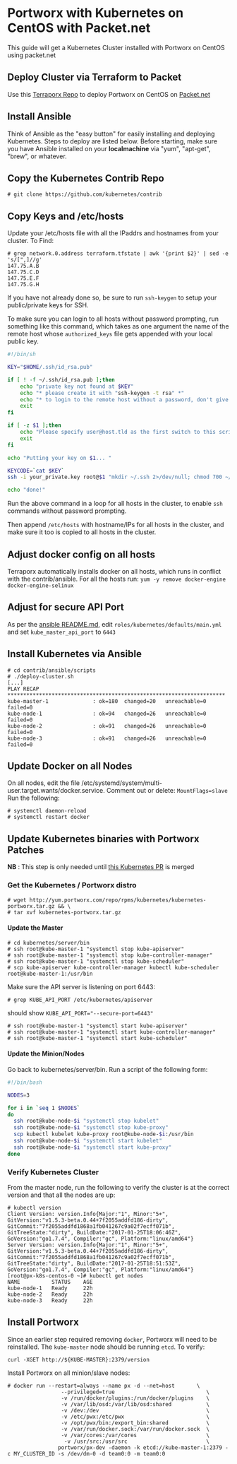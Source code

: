 # Portworx with Kubernetes on CentOS with Packet.net
This guide will get a Kubernetes Cluster installed with Portworx on CentOS using packet.net

## Deploy Cluster via Terraform to Packet
Use this [Terraporx Repo](https://github.com/portworx/terraporx/tree/master/packet) to deploy 
Portworx on CentOS on [Packet.net](https://www.packet.net/)

## Install Ansible
Think of Ansible as the "easy button" for easily installing and deploying Kubernetes.
Steps to deploy are listed below.   Before starting, make sure you have Ansible installed
on your **localmachine** via "yum", "apt-get", "brew", or whatever.


## Copy the Kubernetes Contrib Repo

```
# git clone https://github.com/kubernetes/contrib
```

## Copy Keys and /etc/hosts

Update your /etc/hosts file with all the IPaddrs and hostnames from your cluster.   To Find:

```
# grep network.0.address terraform.tfstate | awk '{print $2}' | sed -e 's/[",]//g'
147.75.A.B
147.75.C.D
147.75.E.F
147.75.G.H
```

If you have not already done so, be sure to run `ssh-keygen` to setup your public/private keys for SSH.

To make sure you can login to all hosts without password prompting, run something like this command, 
which takes as one argument the name of the remote host whose `authorized_keys` file gets appended
with your local public key.

```bash
#!/bin/sh

KEY="$HOME/.ssh/id_rsa.pub"

if [ ! -f ~/.ssh/id_rsa.pub ];then
    echo "private key not found at $KEY"
    echo "* please create it with "ssh-keygen -t rsa" *"
    echo "* to login to the remote host without a password, don't give the key you create with ssh-keygen a password! *"
    exit
fi

if [ -z $1 ];then
    echo "Please specify user@host.tld as the first switch to this script"
    exit
fi

echo "Putting your key on $1... "

KEYCODE=`cat $KEY`
ssh -i your_private.key root@$1 "mkdir ~/.ssh 2>/dev/null; chmod 700 ~/.ssh; echo "$KEYCODE" >> ~/.ssh/authorized_keys; chmod 644 ~/.ssh/authorized_keys"

echo "done!"
```

Run the above command in a loop for all hosts in the cluster, to enable `ssh` commands without password prompting.

Then append `/etc/hosts` with hostname/IPs for all hosts in the cluster, and make sure it too is copied to all
hosts in the cluster.

## Adjust docker config on all hosts
Terraporx automatically installs docker on all hosts, which runs in conflict with the contrib/ansible.
For all the hosts run: `yum -y remove docker-engine docker-engine-selinux`

## Adjust for secure API Port
As per the [ansible README.md](https://github.com/kubernetes/contrib/blob/master/ansible/README.md#kubernetes-source-type), 
edit `roles/kubernetes/defaults/main.yml` and set `kube_master_api_port` to `6443`

## Install Kubernetes via Ansible

```
# cd contrib/ansible/scripts
# ./deploy-cluster.sh
[...]
PLAY RECAP *********************************************************************
kube-master-1              : ok=180  changed=20   unreachable=0    failed=0
kube-node-1                : ok=94   changed=26   unreachable=0    failed=0
kube-node-2                : ok=91   changed=26   unreachable=0    failed=0
kube-node-3                : ok=91   changed=26   unreachable=0    failed=0
```
 
## Update Docker on all Nodes
On all nodes, edit the file /etc/systemd/system/multi-user.target.wants/docker.service.
Comment out or delete: `MountFlags=slave`
Run the following:

```
# systemctl daemon-reload
# systemctl restart docker
```

## Update Kubernetes binaries with Portworx Patches
 
**NB** : This step is only needed until [this Kubernetes PR](https://github.com/kubernetes/kubernetes/pull/39535) is merged
 
###  Get the Kubernetes / Portworx distro
 
```
# wget http://yum.portworx.com/repo/rpms/kubernetes/kubernetes-portworx.tar.gz && \
# tar xvf kubernetes-portworx.tar.gz
```

####  Update the Master

```
# cd kubernetes/server/bin
# ssh root@kube-master-1 "systemctl stop kube-apiserver"
# ssh root@kube-master-1 "systemctl stop kube-controller-manager"
# ssh root@kube-master-1 "systemctl stop kube-scheduler"
# scp kube-apiserver kube-controller-manager kubectl kube-scheduler root@kube-master-1:/usr/bin
```

Make sure the API server is listening on port 6443:

```
# grep KUBE_API_PORT /etc/kubernetes/apiserver
```
should show `KUBE_API_PORT="--secure-port=6443"`

```
# ssh root@kube-master-1 "systemctl start kube-apiserver"
# ssh root@kube-master-1 "systemctl start kube-controller-manager"
# ssh root@kube-master-1 "systemctl start kube-scheduler"
```

#### Update the Minion/Nodes

Go back to kubernetes/server/bin.
Run a script of the following form:

```bash
#!/bin/bash

NODES=3

for i in `seq 1 $NODES`
do
  ssh root@kube-node-$i "systemctl stop kubelet"
  ssh root@kube-node-$i "systemctl stop kube-proxy"
  scp kubectl kubelet kube-proxy root@kube-node-$i:/usr/bin
  ssh root@kube-node-$i "systemctl start kubelet"
  ssh root@kube-node-$i "systemctl start kube-proxy"
done
```

### Verify Kubernetes Cluster

From the master node, run the following to verify the cluster is at the correct version
and that all the nodes are up:

```
# kubectl version
Client Version: version.Info{Major:"1", Minor:"5+", GitVersion:"v1.5.3-beta.0.44+7f2055addfd186-dirty", GitCommit:"7f2055addfd1868a1fb041267c9a02f7ecff071b", GitTreeState:"dirty", BuildDate:"2017-01-25T18:06:46Z", GoVersion:"go1.7.4", Compiler:"gc", Platform:"linux/amd64"}
Server Version: version.Info{Major:"1", Minor:"5+", GitVersion:"v1.5.3-beta.0.44+7f2055addfd186-dirty", GitCommit:"7f2055addfd1868a1fb041267c9a02f7ecff071b", GitTreeState:"dirty", BuildDate:"2017-01-25T18:51:53Z", GoVersion:"go1.7.4", Compiler:"gc", Platform:"linux/amd64"}
[root@px-k8s-centos-0 ~]# kubectl get nodes
NAME          STATUS    AGE
kube-node-1   Ready     22h
kube-node-2   Ready     22h
kube-node-3   Ready     22h
```

## Install Portworx
Since an earlier step required removing `docker`, Portworx will need to be reinstalled.
The `kube-master` node should be running `etcd`.   To verify:

```
curl -XGET http://${KUBE-MASTER}:2379/version
```

Install Portworx on all minion/slave nodes:

```
# docker run --restart=always --name px -d --net=host       \
                 --privileged=true                             \
                 -v /run/docker/plugins:/run/docker/plugins    \
                 -v /var/lib/osd:/var/lib/osd:shared           \
                 -v /dev:/dev                                  \
                 -v /etc/pwx:/etc/pwx                          \
                 -v /opt/pwx/bin:/export_bin:shared            \
                 -v /var/run/docker.sock:/var/run/docker.sock  \
                 -v /var/cores:/var/cores                      \
                  -v /usr/src:/usr/src                         \
                portworx/px-dev -daemon -k etcd://kube-master-1:2379 -c MY_CLUSTER_ID -s /dev/dm-0 -d team0:0 -m team0:0
```
